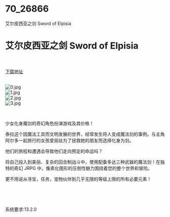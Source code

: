 # 70_26866
艾尔皮西亚之剑 Sword of Elpisia
# 艾尔皮西亚之剑 Sword of Elpisia
 <br/></br>
[下载地址](https://www.switch520.cc/article/26866 "下载地址")
<br/></br>

<p><img title="0.jpg" src="https://www.switch520.cc/muke_img/2022_02_03_7628ddd3f1d45.jpg" alt="0.jpg"><br>
<img title="1.jpg" src="https://www.switch520.cc/muke_img/2022_02_03_60695742d5211.jpg" alt="1.jpg"><br>
<img title="2.jpg" src="https://www.switch520.cc/muke_img/2022_02_03_0944b1d6d58bc.jpg" alt="2.jpg"><br>
<img title="3.jpg" src="https://www.switch520.cc/muke_img/2022_02_03_eae78507c9c18.jpg" alt="3.jpg"></p>
<p>&nbsp;</p>
<p>少女化身魔剑的奇幻角色扮演游戏及其价格！</p>
<p>泰拉这个因魔法工具而文明发展的世界，经常发生将人变成魔法剑的事例。与主角阿尔多一起旅行的女孩爱丽丝为了拯救她的朋友而选择化身为剑。</p>
<p>他们的旅程和遭遇会导致他们走向预定的命运吗？</p>
<p>将自己投入到美丽、复杂的回合制战斗中，使用配备多达三种武器的魔法剑！在独特的奇幻 JRPG 中，像素化图形的压倒性魅力围绕着您的整个世界和冒险。</p>
<p>更不用说从寻宝，任务，宠物伙伴到几乎无限的等级上限的所有必要元素！</p>
<p>&nbsp;</p>
<p>&nbsp;</p>
<p>系统要求:13.2.0</p>



<p>&nbsp;</p>
